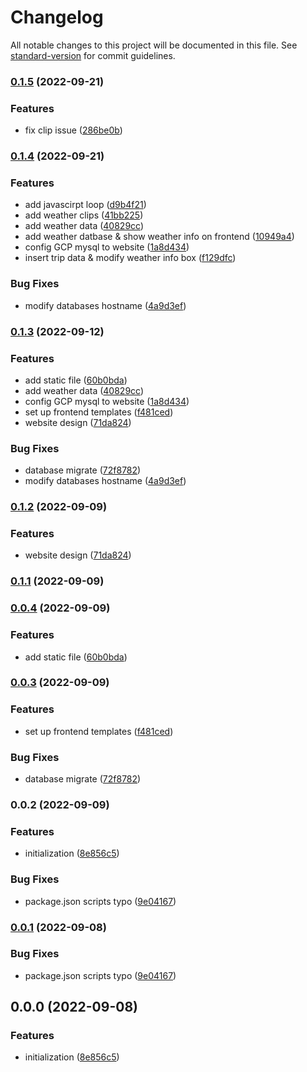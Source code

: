 # Changelog

All notable changes to this project will be documented in this file. See [standard-version](https://github.com/conventional-changelog/standard-version) for commit guidelines.

### [0.1.5](https://github.com/chaoyen199611/sagaon_demo/compare/v0.1.4...v0.1.5) (2022-09-21)


### Features

* fix clip issue ([286be0b](https://github.com/chaoyen199611/sagaon_demo/commit/286be0ba42ffb2495733772820a1f1457c47a994))

### [0.1.4](https://github.com/chaoyen199611/sagaon_demo/compare/v0.1.2...v0.1.4) (2022-09-21)


### Features

* add javascirpt loop ([d9b4f21](https://github.com/chaoyen199611/sagaon_demo/commit/d9b4f213125b700b1f10b657f5a5a2584307b5ca))
* add weather clips ([41bb225](https://github.com/chaoyen199611/sagaon_demo/commit/41bb225cc9b89a4eaa434af8f505883689689b53))
* add weather data ([40829cc](https://github.com/chaoyen199611/sagaon_demo/commit/40829cc237e384b9d4f973473691727fa1d57cc8))
* add weather datbase & show weather info on frontend ([10949a4](https://github.com/chaoyen199611/sagaon_demo/commit/10949a48f5477a0019c9d68d52a361404f6dccf4))
* config GCP mysql to website ([1a8d434](https://github.com/chaoyen199611/sagaon_demo/commit/1a8d434b06ab7ebe07e8d3515bc976188ece7045))
* insert trip data & modify weather info box ([f129dfc](https://github.com/chaoyen199611/sagaon_demo/commit/f129dfc76d08f3005a4619152963d580930abb66))


### Bug Fixes

* modify databases hostname ([4a9d3ef](https://github.com/chaoyen199611/sagaon_demo/commit/4a9d3ef464b6d475a605921dbffbc28af25ff70b))

### [0.1.3](https://github.com/chaoyen199611/sagaon_demo/compare/v0.0.2...v0.1.3) (2022-09-12)


### Features

* add static file ([60b0bda](https://github.com/chaoyen199611/sagaon_demo/commit/60b0bda511478c41d244c520bb7f0f64f661a703))
* add weather data ([40829cc](https://github.com/chaoyen199611/sagaon_demo/commit/40829cc237e384b9d4f973473691727fa1d57cc8))
* config GCP mysql to website ([1a8d434](https://github.com/chaoyen199611/sagaon_demo/commit/1a8d434b06ab7ebe07e8d3515bc976188ece7045))
* set up frontend templates ([f481ced](https://github.com/chaoyen199611/sagaon_demo/commit/f481cedf3e76ea9ad584879ae5daac5463681f5c))
* website design ([71da824](https://github.com/chaoyen199611/sagaon_demo/commit/71da8241df31ca79622a94dfa6e54e50d9585148))


### Bug Fixes

* database migrate ([72f8782](https://github.com/chaoyen199611/sagaon_demo/commit/72f8782255c39c03751b7fccef52f9d5b4dac9f6))
* modify databases hostname ([4a9d3ef](https://github.com/chaoyen199611/sagaon_demo/commit/4a9d3ef464b6d475a605921dbffbc28af25ff70b))

### [0.1.2](https://github.com/chaoyen199611/sagaon_demo/compare/v0.1.1...v0.1.2) (2022-09-09)


### Features

* website design ([71da824](https://github.com/chaoyen199611/sagaon_demo/commit/71da8241df31ca79622a94dfa6e54e50d9585148))

### [0.1.1](https://github.com/chaoyen199611/sagaon_demo/compare/v0.0.4...v0.1.1) (2022-09-09)

### [0.0.4](https://github.com/chaoyen199611/sagaon_demo/compare/v0.0.3...v0.0.4) (2022-09-09)


### Features

* add static file ([60b0bda](https://github.com/chaoyen199611/sagaon_demo/commit/60b0bda511478c41d244c520bb7f0f64f661a703))

### [0.0.3](https://github.com/chaoyen199611/sagaon_demo/compare/v0.0.1...v0.0.3) (2022-09-09)


### Features

* set up frontend templates ([f481ced](https://github.com/chaoyen199611/sagaon_demo/commit/f481cedf3e76ea9ad584879ae5daac5463681f5c))


### Bug Fixes

* database migrate ([72f8782](https://github.com/chaoyen199611/sagaon_demo/commit/72f8782255c39c03751b7fccef52f9d5b4dac9f6))

### 0.0.2 (2022-09-09)


### Features

* initialization ([8e856c5](https://github.com/chaoyen199611/sagaon_demo/commit/8e856c5b3c0ab06750f5c3318b7530d37a9be31d))


### Bug Fixes

* package.json scripts typo ([9e04167](https://github.com/chaoyen199611/sagaon_demo/commit/9e0416792524a8c9219094a192f395a795e51a7c))

### [0.0.1](https://github.com/chaoyen199611/sagaon_demo/compare/v0.0.0...v0.0.1) (2022-09-08)


### Bug Fixes

* package.json scripts typo ([9e04167](https://github.com/chaoyen199611/sagaon_demo/commit/9e0416792524a8c9219094a192f395a795e51a7c))

## 0.0.0 (2022-09-08)


### Features

* initialization ([8e856c5](https://github.com/chaoyen199611/sagaon_demo/commit/8e856c5b3c0ab06750f5c3318b7530d37a9be31d))
